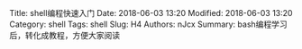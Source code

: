 Title: shell编程快速入门
Date: 2018-06-03 13:20
Modified: 2018-06-03 13:20
Category: shell
Tags: shell
Slug: H4
Authors: nJcx
Summary: bash编程学习后，转化成教程，方便大家阅读

##### 
